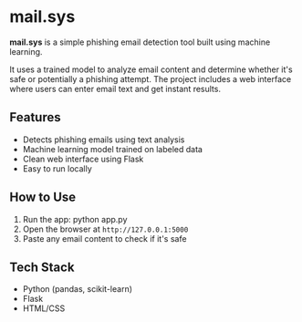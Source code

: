 # mail.sys

**mail.sys** is a simple phishing email detection tool built using machine learning.

It uses a trained model to analyze email content and determine whether it's safe or potentially a phishing attempt. The project includes a web interface where users can enter email text and get instant results.

## Features

- Detects phishing emails using text analysis
- Machine learning model trained on labeled data
- Clean web interface using Flask
- Easy to run locally

## How to Use

1. Run the app: python app.py
2. Open the browser at `http://127.0.0.1:5000`
3. Paste any email content to check if it's safe

## Tech Stack

- Python (pandas, scikit-learn)
- Flask
- HTML/CSS

